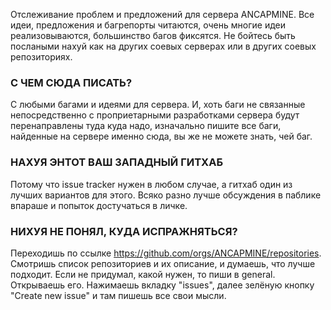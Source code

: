 Отслеживание проблем и предложений для сервера ANCAPMINE. Все идеи, предложения и багрепорты читаются, очень многие идеи реализовываются, большинство багов фиксятся. Не бойтесь быть послаными нахуй как на других соевых серверах или в других соевых репозиториях.

### С ЧЕМ СЮДА ПИСАТЬ?
С любыми багами и идеями для сервера. И, хоть баги не связанные непосредственно с проприетарными разработками сервера будут перенаправлены туда куда надо, изначально пишите все баги, найденные на сервере именно сюда, вы же не можете знать, чей баг.

### НАХУЯ ЭНТОТ ВАШ ЗАПАДНЫЙ ГИТХАБ
Потому что issue tracker нужен в любом случае, а гитхаб один из лучших вариантов для этого. Всяко разно лучше обсуждения в паблике впараше и попыток достучаться в личке.

### НИХУЯ НЕ ПОНЯЛ, КУДА ИСПРАЖНЯТЬСЯ?
Переходишь по ссылке https://github.com/orgs/ANCAPMINE/repositories. Смотришь список репозиториев и их описание, и думаешь, что лучше подходит. Если не придумал, какой нужен, то пиши в general. Открываешь его. Нажимаешь вкладку "issues", далее зелёную кнопку "Create new issue" и там пишешь все свои мысли. 
